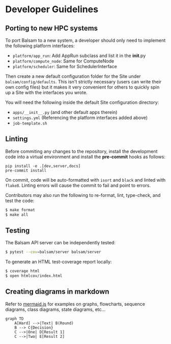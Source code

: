 # Developer Guidelines

## Porting to new HPC systems

To port Balsam to a new system, a developer should only need to 
implement the following platform interfaces:

- `platform/app_run`: Add AppRun subclass and list it in the __init__.py
- `platform/compute_node`: Same for ComputeNode
- `platform/scheduler`: Same for SchedulerInterface

Then create a new default configuration folder for the Site under `balsam/config/defaults`.  This isn't strictly necessary (users can write their own config files) but it makes it very convenient for others to quickly spin up a Site with the interfaces you wrote.  

You will need the following inside the default Site configuration directory:

- `apps/__init__.py` (and other default apps therein)
- `settings.yml` (Referencing the platform interfaces added above)
- `job-template.sh`

## Linting

Before commiting any changes to the repository, install the development code into a 
virtual environment and install the **pre-commit** hooks as follows:

```py3
pip install -e .[dev,server,docs]
pre-commit install
```

On commit, code will be auto-formatted with `isort` and `black` and linted with `flake8`.
Linting errors will cause the commit to fail and point to errors.

Contributors may also run the following to re-format, lint, type-check, and test the code:
```bash
$ make format
$ make all
```

## Testing

The Balsam API server can be independently tested:
```bash
$ pytest --cov=balsam/server balsam/server
```

To generate an HTML test-coverage report locally:
```bash
$ coverage html
$ open htmlcov/index.html
```

## Creating diagrams in markdown
Refer to [mermaid.js](https://mermaid-js.github.io/mermaid/#/) for examples on graphs, flowcharts, sequence diagrams, class diagrams, state diagrams, etc...

```mermaid
graph TD
    A[Hard] -->|Text| B(Round)
    B --> C{Decision}
    C -->|One| D[Result 1]
    C -->|Two| E[Result 2]
```


